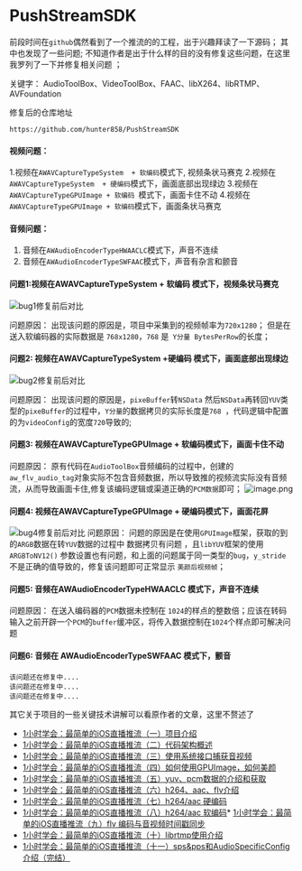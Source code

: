 # PushStreamSDK
前段时间在`github`偶然看到了一个推流的的工程，出于兴趣拜读了一下源码；
其中也发现了一些问题; 不知道作者是出于什么样的目的没有修复这些问题，在这里我罗列了一下并修复相关问题 ；

关键字：
AudioToolBox、VideoToolBox、FAAC、libX264、libRTMP、AVFoundation


修复后的仓库地址
```
https://github.com/hunter858/PushStreamSDK
```


#### 视频问题：
1.视频在`AWAVCaptureTypeSystem  + 软编码`模式下,  视频条状马赛克
2.视频在`AWAVCaptureTypeSystem  + 硬编码`模式下，画面底部出现绿边
3.视频在`AWAVCaptureTypeGPUImage + 软编码 `模式下，画面卡住不动
4.视频在`AWAVCaptureTypeGPUImage + 软编码`模式下，画面条状马赛克

#### 音频问题：
1. 音频在`AWAudioEncoderTypeHWAACLC`模式下，声音不连续
2. 音频在`AWAudioEncoderTypeSWFAAC`模式下，声音有杂言和颤音


#### 问题1:视频在AWAVCaptureTypeSystem + 软编码 模式下，视频条状马赛克
![bug1修复前后对比](https://upload-images.jianshu.io/upload_images/1716313-ea806716bbcf75d3.png?imageMogr2/auto-orient/strip%7CimageView2/2/w/1240)

问题原因：
出现该问题的原因是，项目中采集到的视频帧率为`720x1280`；
但是在送入软编码器的实际数据是 `768x1280`，`768` 是` Y分量 BytesPerRow`的长度；




#### 问题2: 视频在AWAVCaptureTypeSystem +硬编码 模式下，画面底部出现绿边

![bug2修复前后对比](https://upload-images.jianshu.io/upload_images/1716313-24f0e65ccd0b9cac.png?imageMogr2/auto-orient/strip%7CimageView2/2/w/1240)

问题原因：
出现该问题的原因是，`pixeBuffer`转`NSData` 然后`NSData`再转回`YUV`类型的`pixeBuffer`的过程中，`Y分量`的数据拷贝的实际长度是`768 `，代码逻辑中配置的为`videoConfig`的宽度`720`导致的;

#### 问题3: 视频在AWAVCaptureTypeGPUImage + 软编码模式下，画面卡住不动

问题原因：
原有代码在`AudioToolBox`音频编码的过程中，创建的`aw_flv_audio_tag`对象实际不包含音频数据，所以导致推的视频流实际没有音频流，从而导致画面卡住,修复该编码逻辑或渠道正确的`PCM数据`即可；
![image.png](https://upload-images.jianshu.io/upload_images/1716313-abd4221fb091a82f.png?imageMogr2/auto-orient/strip%7CimageView2/2/w/1240)



#### 问题4: 视频在AWAVCaptureTypeGPUImage + 硬编码模式下，画面花屏

![bug4修复前后对比](https://upload-images.jianshu.io/upload_images/1716313-ae0afc98485298aa.png?imageMogr2/auto-orient/strip%7CimageView2/2/w/1240)
问题原因：
问题的原因是在使用`GPUImage`框架，获取的到的`ARGB`数据在转`YUV`数据的过程中 数据拷贝有问题 ，且`libYUV`框架的使用`ARGBToNV12()` 参数设置也有问题，和上面的问题属于同一类型的`bug`，`y_stride`不是正确的值导致的，修复该问题即可正常显示 `美颜后视频帧`；



#### 问题5: 音频在AWAudioEncoderTypeHWAACLC 模式下，声音不连续
问题原因：
在送入编码器的`PCM`数据未控制在 `1024`的样点的整数倍；应该在转码输入之前开辟一个`PCM`的`buffer`缓冲区，将传入数据控制在`1024`个样点即可解决问题

#### 问题6: 音频在 AWAudioEncoderTypeSWFAAC 模式下，颤音

```
该问题还在修复中....
该问题还在修复中....
该问题还在修复中....
```

其它关于项目的一些关键技术讲解可以看原作者的文章，这里不赘述了

*   [1小时学会：最简单的iOS直播推流（一）项目介绍](https://www.jianshu.com/p/30b82f1e61a9)
*   [1小时学会：最简单的iOS直播推流（二）代码架构概述](https://www.jianshu.com/p/77fea6e0eccb)
*   [1小时学会：最简单的iOS直播推流（三）使用系统接口捕获音视频](https://www.jianshu.com/p/19d07d5dd788)
*   [1小时学会：最简单的iOS直播推流（四）如何使用GPUImage，如何美颜](https://www.jianshu.com/p/7b484ee0fb15)
*   [1小时学会：最简单的iOS直播推流（五）yuv、pcm数据的介绍和获取](https://www.jianshu.com/p/d5489a8fe2a9)
*   [1小时学会：最简单的iOS直播推流（六）h264、aac、flv介绍](https://www.jianshu.com/p/92122e0dfdba)
*   [1小时学会：最简单的iOS直播推流（七）h264/aac 硬编码](https://www.jianshu.com/p/0f0fc1ec311a)
*   [1小时学会：最简单的iOS直播推流（八）h264/aac 软编码](https://www.jianshu.com/p/e8f56af4895d)*   [1小时学会：最简单的iOS直播推流（九）flv 编码与音视频时间戳同步](https://www.jianshu.com/p/24410b604ea9)
*   [1小时学会：最简单的iOS直播推流（十）librtmp使用介绍](https://www.jianshu.com/p/5c79b3b00d68)
*   [1小时学会：最简单的iOS直播推流（十一）sps&pps和AudioSpecificConfig介绍（完结）](https://www.jianshu.com/p/4297342231ee)


